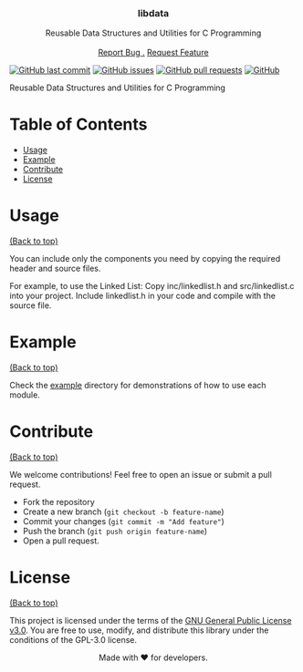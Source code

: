 <br/>
<div align="center">
<h3 align="center">libdata</h3>
<p align="center">
Reusable Data Structures and Utilities for C Programming
<br/>
<br/>
<a href="https://github.com/iamrezamousavi/libdata/issues/new?labels=bug&template=bug-report---.md">Report Bug .</a>
<a href="https://github.com/iamrezamousavi/libdata/issues/new?labels=enhancement&template=feature-request---.md">Request Feature</a>
</p>
</div>

[![GitHub last commit](https://img.shields.io/github/last-commit/iamrezamousavi/libdata)](https://img.shields.io/github/last-commit/iamrezamousavi/libdata)
[![GitHub issues](https://img.shields.io/github/issues-raw/iamrezamousavi/libdata)](https://img.shields.io/github/issues-raw/iamrezamousavi/libdata)
[![GitHub pull requests](https://img.shields.io/github/issues-pr/iamrezamousavi/libdata)](https://img.shields.io/github/issues-pr/iamrezamousavi/libdata)
[![GitHub](https://img.shields.io/github/license/iamrezamousavi/libdata)](https://img.shields.io/github/license/iamrezamousavi/libdata)

Reusable Data Structures and Utilities for C Programming

# Table of Contents
- [Usage](#usage)
- [Example](#example)
- [Contribute](#contribute)
- [License](#license)


# Usage
[(Back to top)](#table-of-contents)

You can include only the components you need by copying the required header and source files.

For example, to use the Linked List:
Copy inc/linkedlist.h and src/linkedlist.c into your project.
Include linkedlist.h in your code and compile with the source file.


# Example
[(Back to top)](#table-of-contents)

Check the [example](./example/) directory for demonstrations of how to use each module.


# Contribute
[(Back to top)](#table-of-contents)

We welcome contributions! Feel free to open an issue or submit a pull request.

* Fork the repository
* Create a new branch (`git checkout -b feature-name`)
* Commit your changes (`git commit -m "Add feature"`)
* Push the branch (`git push origin feature-name`)
* Open a pull request.


# License
[(Back to top)](#table-of-contents)

This project is licensed under the terms of the [GNU General Public License v3.0](./LICENSE).
You are free to use, modify, and distribute this library under the conditions of the GPL-3.0 license.

<div align="center"> Made with ❤️ for developers. </div>
